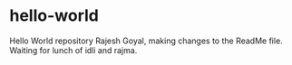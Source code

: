 # hello-world
Hello World repository
Rajesh Goyal, making changes to the ReadMe file. Waiting for lunch of idli and rajma.
